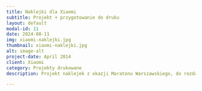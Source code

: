 ```yaml
---
title: Naklejki dla Xiaomi
subtitle: Projekt + przygotowanie do druku
layout: default
modal-id: 11
date: 2024-08-11
img: xiaomi-naklejki.jpg
thumbnail: xiaomi-naklejki.jpg
alt: image-alt
project-date: April 2014
client: Xiaomi
category: Projekty drukowane
description: Projekt naklejek z okazji Maratonu Warszawskiego, do rozdawania w strefie Xiaomi podczas zawodów.

---
```

